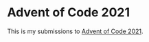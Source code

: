 # Advent of Code 2021

This is my submissions to [Advent of Code 2021](https://adventofcode.com/2021).
